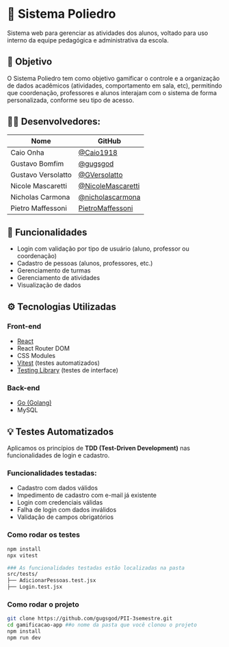 # 🏫 Sistema Poliedro

Sistema web para gerenciar as atividades dos alunos, voltado para uso interno da equipe pedagógica e administrativa da escola.

## 🎯 Objetivo

O Sistema Poliedro tem como objetivo gamificar o controle e a organização de dados acadêmicos (atividades, comportamento em sala, etc), permitindo que coordenação, professores e alunos interajam com o sistema de forma personalizada, conforme seu tipo de acesso.

## 👨‍💻 Desenvolvedores: 

| Nome          | GitHub                                                        |
| ------------- | --------------------------------------------------------------|
| Caio Onha | [@Caio1918](https://github.com/Caio1918)                         |
| Gustavo Bomfim | [@gugsgod](https://github.com/gugsgod)                      |
| Gustavo Versolatto | [@GVersolatto](https://github.com/GVersolatto)          |
| Nicole Mascaretti | [@NicoleMascaretti](https://github.com/NicoleMascaretti) |
| Nicholas Carmona | [@nicholascarmona](https://github.com/seunome4)           |
| Pietro Maffessoni | [PietroMaffessoni](https://github.com/PietroMaffessoni)  |


## 🚀 Funcionalidades

- Login com validação por tipo de usuário (aluno, professor ou coordenação)
- Cadastro de pessoas (alunos, professores, etc.)
- Gerenciamento de turmas
- Gerenciamento de atividades
- Visualização de dados

## ⚙️ Tecnologias Utilizadas

### Front-end
- [React](https://reactjs.org/)
- React Router DOM
- CSS Modules
- [Vitest](https://vitest.dev/) (testes automatizados)
- [Testing Library](https://testing-library.com/) (testes de interface)

### Back-end
- [Go (Golang)](https://golang.org/)
- MySQL

## 💡 Testes Automatizados

Aplicamos os princípios de **TDD (Test-Driven Development)** nas funcionalidades de login e cadastro.

### Funcionalidades testadas:

- Cadastro com dados válidos
- Impedimento de cadastro com e-mail já existente
- Login com credenciais válidas
- Falha de login com dados inválidos
- Validação de campos obrigatórios

### Como rodar os testes

```bash
npm install
npx vitest

### As funcionalidades testadas estão localizadas na pasta
src/tests/
├── AdicionarPessoas.test.jsx
├── Login.test.jsx

```

### Como rodar o projeto

```bash
git clone https://github.com/gugsgod/PII-3semestre.git
cd gamificacao-app ##o nome da pasta que você clonou o projeto
npm install
npm run dev
```





